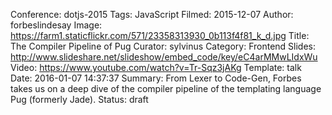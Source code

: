 Conference: dotjs-2015
Tags: JavaScript
Filmed: 2015-12-07
Author: forbeslindesay
Image: https://farm1.staticflickr.com/571/23358313930_0b113f4f81_k_d.jpg
Title: The Compiler Pipeline of Pug
Curator: sylvinus
Category: Frontend
Slides: http://www.slideshare.net/slideshow/embed_code/key/eC4arMMwLIdxWu
Video: https://www.youtube.com/watch?v=Tr-Sqz3jAKg
Template: talk
Date: 2016-01-07 14:37:37
Summary: From Lexer to Code-Gen, Forbes takes us on a deep dive of the compiler pipeline of the templating language Pug (formerly Jade).
Status: draft
